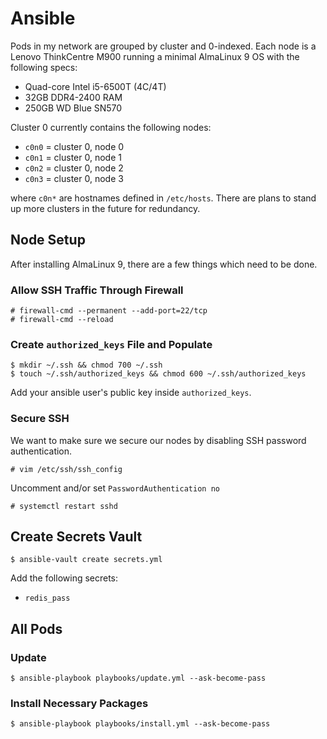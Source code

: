 # Ansible

Pods in my network are grouped by cluster and 0-indexed. Each node is a Lenovo
ThinkCentre M900 running a minimal AlmaLinux 9 OS with the following specs:

- Quad-core Intel i5-6500T (4C/4T)
- 32GB DDR4-2400 RAM
- 250GB WD Blue SN570

Cluster 0 currently contains the following nodes:

- `c0n0` = cluster 0, node 0
- `c0n1` = cluster 0, node 1
- `c0n2` = cluster 0, node 2
- `c0n3` = cluster 0, node 3

where `c0n*` are hostnames defined in `/etc/hosts`. There are plans to stand up
more clusters in the future for redundancy.

## Node Setup

After installing AlmaLinux 9, there are a few things which need to be done.

### Allow SSH Traffic Through Firewall

    # firewall-cmd --permanent --add-port=22/tcp
    # firewall-cmd --reload

### Create `authorized_keys` File and Populate

    $ mkdir ~/.ssh && chmod 700 ~/.ssh
    $ touch ~/.ssh/authorized_keys && chmod 600 ~/.ssh/authorized_keys

Add your ansible user's public key inside `authorized_keys`.

### Secure SSH

We want to make sure we secure our nodes by disabling SSH password authentication.

    # vim /etc/ssh/ssh_config

Uncomment and/or set `PasswordAuthentication no`

    # systemctl restart sshd

## Create Secrets Vault

    $ ansible-vault create secrets.yml

Add the following secrets:

- `redis_pass`

## All Pods

### Update

    $ ansible-playbook playbooks/update.yml --ask-become-pass

### Install Necessary Packages

    $ ansible-playbook playbooks/install.yml --ask-become-pass
